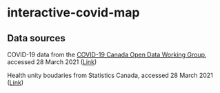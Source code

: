 # interactive-covid-map

## Data sources

COVID-19 data from the [COVID-19 Canada Open Data Working Group](https://opencovid.ca/), accessed 28 March 2021 ([Link](https://github.com/ccodwg/Covid19Canada))

Health unity boudaries from Statistics Canada, accessed 28 March 2021 ([Link](https://www150.statcan.gc.ca/n1/pub/82-402-x/2018001/hrbf-flrs-eng.htm))
